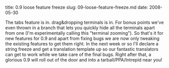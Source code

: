 title: 0.9 loose feature freeze
slug: 09-loose-feature-freeze.md
date: 2008-05-30


The tabs feature is in. drag&dropping terminals is in. For bonus points we've even thrown in a branch that lets you quickly hide all the terminals apart from one (I'm experimentally calling this "terminal zooming").
So that's it for new features for 0.9 and apart from fixing bugs we are now only tweaking the existing features to get them right.
In the next week or so I'll declare a string freeze and get a translation template up so our fantastic translators can get to work while we take care of the final bugs. Right after that, a glorious 0.9 will roll out of the door and into a tarball/PPA/Intrepid near you!